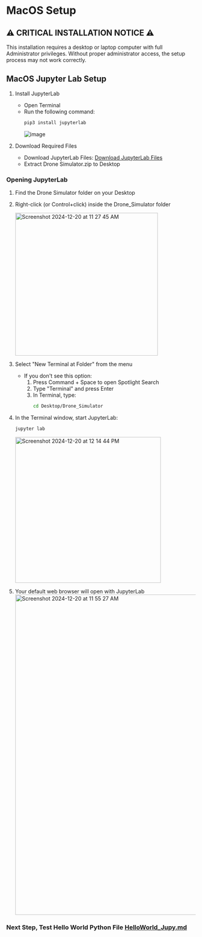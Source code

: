 # MacOS Setup

## ⚠️ **CRITICAL INSTALLATION NOTICE** ⚠️
This installation requires a desktop or laptop computer with full Administrator privileges. Without proper administrator access, the setup process may not work correctly.

## MacOS Jupyter Lab Setup

1. Install JupyterLab
   - Open Terminal
   - Run the following command:
     ```bash
     pip3 install jupyterlab
     ```
     ![image](https://github.com/user-attachments/assets/4ad83ab1-0eae-404f-8388-5445d35c3b4c)

2. Download Required Files
   - Download JupyterLab Files: [Download JupyterLab Files](https://raw.githubusercontent.com/10botics/codrone-simulator/refs/heads/main/Drone%20Simulator.zip)
   - Extract Drone Simulator.zip to Desktop

### Opening JupyterLab
1. Find the Drone Simulator folder on your Desktop

2. Right-click (or Control+click) inside the Drone_Simulator folder

   <img width="379" alt="Screenshot 2024-12-20 at 11 27 45 AM" src="https://github.com/user-attachments/assets/f156d5b3-ef84-4100-9893-09974779b6e9" />

4. Select "New Terminal at Folder" from the menu
   - If you don't see this option:
     1. Press Command + Space to open Spotlight Search
     2. Type "Terminal" and press Enter
     3. In Terminal, type:
        ```bash
        cd Desktop/Drone_Simulator
        ```

5. In the Terminal window, start JupyterLab:
   ```bash
   jupyter lab
   ```
   <img width="387" alt="Screenshot 2024-12-20 at 12 14 44 PM" src="https://github.com/user-attachments/assets/055cc140-64a2-4410-87fd-ebd9a9f1c365" />

6. Your default web browser will open with JupyterLab
   <img width="850" alt="Screenshot 2024-12-20 at 11 55 27 AM" src="https://github.com/user-attachments/assets/5abe350b-6818-4364-bcf3-f59e0beb667a" />


### Next Step, Test Hello World Python File [HelloWorld_Jupy.md](./HelloWorld_Jupy.md)
